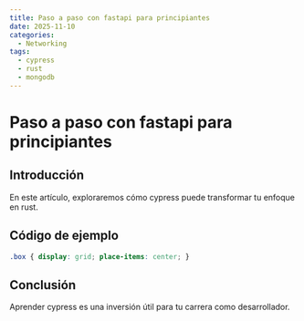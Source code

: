 ```yaml
---
title: Paso a paso con fastapi para principiantes
date: 2025-11-10
categories:
  - Networking
tags:
  - cypress
  - rust
  - mongodb
---
```


# Paso a paso con fastapi para principiantes

## Introducción

En este artículo, exploraremos cómo cypress puede transformar tu enfoque en rust.

## Código de ejemplo

```css
.box { display: grid; place-items: center; }
```

## Conclusión

Aprender cypress es una inversión útil para tu carrera como desarrollador.